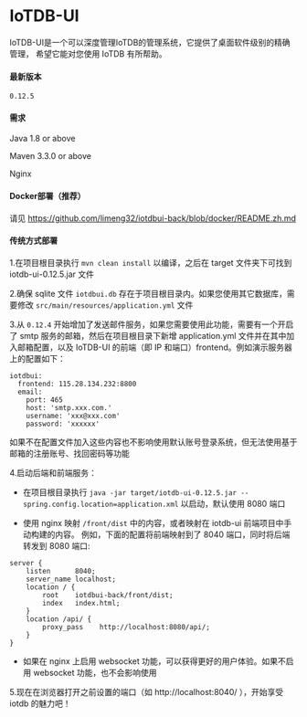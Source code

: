 # IoTDB-UI

IoTDB-UI是一个可以深度管理IoTDB的管理系统，它提供了桌面软件级别的精确管理， 希望它能对您使用 IoTDB 有所帮助。

#### 最新版本

`0.12.5`

#### 需求

Java 1.8 or above

Maven 3.3.0 or above

Nginx

#### Docker部署（推荐）

请见 https://github.com/limeng32/iotdbui-back/blob/docker/README.zh.md

#### 传统方式部署

1.在项目根目录执行 `mvn clean install` 以编译，之后在 target 文件夹下可找到 iotdb-ui-0.12.5.jar 文件

2.确保 sqlite 文件 `iotdbui.db` 存在于项目根目录内。如果您使用其它数据库，需要修改 `src/main/resources/application.yml` 文件

3.从 `0.12.4` 开始增加了发送邮件服务，如果您需要使用此功能，需要有一个开启了 smtp 服务的邮箱，然后在项目根目录下新增  application.yml 文件并在其中加入邮箱配置，以及 IoTDB-UI 的前端（即 IP 和端口）frontend。例如演示服务器上的配置如下：

```
iotdbui:
  frontend: 115.28.134.232:8800
  email:
    port: 465
    host: 'smtp.xxx.com.'
    username: 'xxx@xxx.com'
    password: 'xxxxxx'
```

如果不在配置文件加入这些内容也不影响使用默认账号登录系统，但无法使用基于邮箱的注册账号、找回密码等功能

4.启动后端和前端服务：

- 在项目根目录执行 `java -jar target/iotdb-ui-0.12.5.jar --spring.config.location=application.xml` 以启动，默认使用 8080 端口
  
- 使用 nginx 映射 `/front/dist` 中的内容，或者映射在 iotdb-ui 前端项目中手动构建的内容。 例如，下面的配置将前端映射到了 8040 端口，同时将后端转发到 8080 端口:

```
server {
	listen		8040;
	server_name	localhost;
	location / {
		root	iotdbui-back/front/dist;
		index	index.html;
	}
	location /api/ {
        proxy_pass    http://localhost:8080/api/;
    }
}
```

- 如果在 nginx 上启用 websocket 功能，可以获得更好的用户体验。如果不启用 websocket 功能，也不会影响使用

5.现在在浏览器打开之前设置的端口（如 http://localhost:8040/ ），开始享受 iotdb 的魅力吧！
